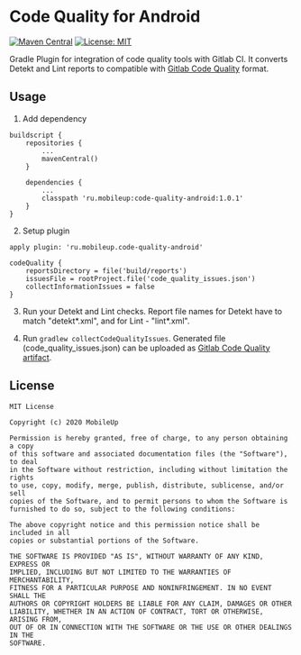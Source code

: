 # Code Quality for Android
[![Maven Central](https://img.shields.io/maven-central/v/ru.mobileup/code-quality-android)](https://repo1.maven.org/maven2/ru/mobileup/code-quality-android) [![License: MIT](https://img.shields.io/badge/License-MIT-yellow.svg)](https://opensource.org/licenses/MIT)

Gradle Plugin for integration of code quality tools with Gitlab CI.
It converts Detekt and Lint reports to compatible with [Gitlab Code Quality](https://docs.gitlab.com/ee/user/project/merge_requests/code_quality.html) format.

## Usage

1) Add dependency
```
buildscript {
    repositories {
        ...
        mavenCentral()
    }

    dependencies {
        ...
        classpath 'ru.mobileup:code-quality-android:1.0.1'
    }
}
```

2) Setup plugin
```
apply plugin: 'ru.mobileup.code-quality-android'

codeQuality {
    reportsDirectory = file('build/reports')
    issuesFile = rootProject.file('code_quality_issues.json')
    collectInformationIssues = false
}
```

3) Run your Detekt and Lint checks. Report file names for Detekt have to match "detekt\*.xml", and for Lint - "lint\*.xml".

4) Run `gradlew collectCodeQualityIssues`. 
Generated file (code_quality_issues.json) can be uploaded as [Gitlab Code Quality artifact](https://docs.gitlab.com/ee/ci/pipelines/job_artifacts.html#artifactsreportscodequality-starter).

## License
```
MIT License

Copyright (c) 2020 MobileUp

Permission is hereby granted, free of charge, to any person obtaining a copy
of this software and associated documentation files (the "Software"), to deal
in the Software without restriction, including without limitation the rights
to use, copy, modify, merge, publish, distribute, sublicense, and/or sell
copies of the Software, and to permit persons to whom the Software is
furnished to do so, subject to the following conditions:

The above copyright notice and this permission notice shall be included in all
copies or substantial portions of the Software.

THE SOFTWARE IS PROVIDED "AS IS", WITHOUT WARRANTY OF ANY KIND, EXPRESS OR
IMPLIED, INCLUDING BUT NOT LIMITED TO THE WARRANTIES OF MERCHANTABILITY,
FITNESS FOR A PARTICULAR PURPOSE AND NONINFRINGEMENT. IN NO EVENT SHALL THE
AUTHORS OR COPYRIGHT HOLDERS BE LIABLE FOR ANY CLAIM, DAMAGES OR OTHER
LIABILITY, WHETHER IN AN ACTION OF CONTRACT, TORT OR OTHERWISE, ARISING FROM,
OUT OF OR IN CONNECTION WITH THE SOFTWARE OR THE USE OR OTHER DEALINGS IN THE
SOFTWARE.
```
